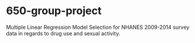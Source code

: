 # 650-group-project

Multiple Linear Regression Model Selection for NHANES 2009-2014 survey data in regards to drug use and sexual activity.

